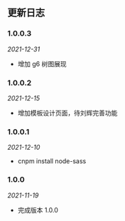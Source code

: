 ## 更新日志

### 1.0.0.3

_2021-12-31_

- 增加 g6 树图展现

### 1.0.0.2

_2021-12-15_

- 增加模板设计页面，待刘辉完善功能

### 1.0.0.1

_2021-12-10_

- cnpm install node-sass

### 1.0.0

_2021-11-19_

- 完成版本 1.0.0
